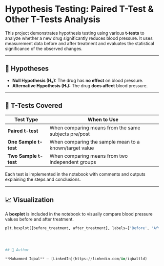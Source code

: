 # Hypothesis Testing: Paired T-Test & Other T-Tests Analysis

This project demonstrates hypothesis testing using various **t-tests** to analyze whether a new drug significantly reduces blood pressure. It uses measurement data before and after treatment and evaluates the statistical significance of the observed changes.

---

## 🧪 Hypotheses

- **Null Hypothesis (H₀):** The drug has **no effect** on blood pressure.
- **Alternative Hypothesis (H₁):** The drug **does affect** blood pressure.

---

## 🔬 T-Tests Covered

| Test Type            | When to Use                                             |
|----------------------|----------------------------------------------------------|
| **Paired t-test**     | When comparing means from the same subjects pre/post   |
| **One Sample t-test** | When comparing the sample mean to a known/target value |
| **Two Sample t-test** | When comparing means from two independent groups       |


Each test is implemented in the notebook with comments and outputs explaining the steps and conclusions.

---

## 📈 Visualization

A **boxplot** is included in the notebook to visually compare blood pressure values before and after treatment.

```python
plt.boxplot([before_treatment, after_treatment], labels=['Before', 'After'])




## 📣 Author

**Muhammed Iqbal** – [LinkedIn](https://linkedin.com/in/iqbaltld)
